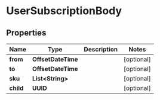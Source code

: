 

# UserSubscriptionBody

## Properties

Name | Type | Description | Notes
------------ | ------------- | ------------- | -------------
**from** | **OffsetDateTime** |  |  [optional]
**to** | **OffsetDateTime** |  |  [optional]
**sku** | **List&lt;String&gt;** |  |  [optional]
**child** | **UUID** |  |  [optional]



